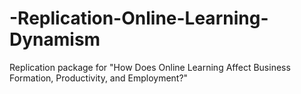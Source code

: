 # -Replication-Online-Learning-Dynamism
Replication package for "How Does Online Learning Affect Business Formation, Productivity, and Employment?"
